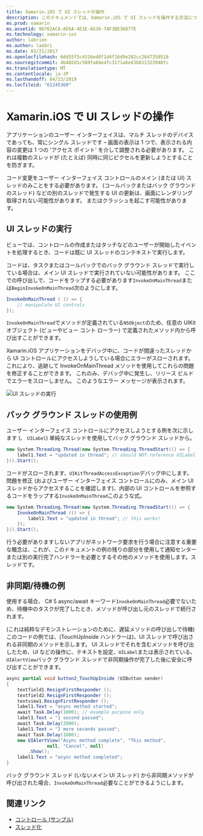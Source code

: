 ```yaml
---
title: Xamarin.iOS で UI スレッドの操作
description: このドキュメントでは、Xamarin.iOS で UI スレッドを操作する方法について説明します。 UI スレッドの実行について説明します、バック グラウンド スレッドの使用例を提供し、非同期/待機を検査します。
ms.prod: xamarin
ms.assetid: 98762ACA-AD5A-4E1E-A536-7AF3BE36D77E
ms.technology: xamarin-ios
author: lobrien
ms.author: laobri
ms.date: 03/21/2017
ms.openlocfilehash: 6dd55f5c4316ed8f1d4f16d9e282cc2647350518
ms.sourcegitcommit: 4b402d1c508fa84e4fc3171a6e43b811323948fc
ms.translationtype: MT
ms.contentlocale: ja-JP
ms.lasthandoff: 04/23/2019
ms.locfileid: "61245360"
---
```

# <a name="working-with-the-ui-thread-in-xamarinios"></a>Xamarin.iOS で UI スレッドの操作

アプリケーションのユーザー インターフェイスは、マルチ スレッドのデバイスであっても、常にシングル スレッドです – 画面の表示は 1 つで、表示される内容の変更は 1 つの 'アクセス ポイント' を介して調整される必要があります。 これは複数のスレッドが (たとえば) 同時に同じピクセルを更新しようとすることを防ぎます。

コード変更をユーザー インターフェイス コントロールのメイン (または UI) スレッドのみことをする必要があります。 (コールバックまたはバック グラウンドのスレッド) などの別のスレッドで発生する UI の更新は、画面にレンダリング取得されない可能性があります。 またはクラッシュを起こす可能性があります。

## <a name="ui-thread-execution"></a>UI スレッドの実行

ビューでは、コントロールの作成またはタッチなどのユーザーが開始したイベントを処理するとき、コードは既に UI スレッドのコンテキストで実行します。

コードは、タスクまたはコールバックでのバック グラウンド スレッドで実行している場合は、メイン UI スレッドで実行されていない可能性があります。 ここでの呼び出しで、コードをラップする必要があります`InvokeOnMainThread`または`BeginInvokeOnMainThread`次のようにします。

```csharp
InvokeOnMainThread ( () => {
    // manipulate UI controls
});
```

`InvokeOnMainThread`でメソッドが定義されている`NSObject`のため、任意の UIKit オブジェクト (ビューやビュー コント ローラー) で定義されたメソッド内から呼び出すことができます。

Xamarin.iOS アプリケーションをデバッグ中に、コードが間違ったスレッドから UI コントロールにアクセスしようしている場合にエラーがスローされます。 これにより、追跡して InvokeOnMainThread メソッドを使用してこれらの問題を修正することができます。 これのみ、デバッグ中に発生し、リリース ビルドでエラーをスローしません。 このようなエラー メッセージが表示されます。

 ![](ui-thread-images/image10.png "UI スレッドの実行")

 <a name="Background_Thread_Example" />


## <a name="background-thread-example"></a>バック グラウンド スレッドの使用例

ユーザー インターフェイス コントロールにアクセスしようとする例を次に示します (、 `UILabel`) 単純なスレッドを使用してバック グラウンド スレッドから。

```csharp
new System.Threading.Thread(new System.Threading.ThreadStart(() => {
    label1.Text = "updated in thread"; // should NOT reference UILabel on background thread!
})).Start();
```

コードがスローされます、`UIKitThreadAccessException`デバッグ中にします。 問題を修正 (およびユーザー インターフェイス コントロールにのみ、メイン UI スレッドからアクセスすることを確認します)、内部の UI コントロールを参照するコードをラップする`InvokeOnMainThread`このような式。

```csharp
new System.Threading.Thread(new System.Threading.ThreadStart(() => {
    InvokeOnMainThread (() => {
        label1.Text = "updated in thread"; // this works!
    });
})).Start();
```

行う必要がありますしないアプリがネットワーク要求を行う場合に注意する重要な概念は、これが、このドキュメントの例の残りの部分を使用して通知センターまたは別の実行完了ハンドラーを必要とするその他のメソッドを使用します。スレッドです。

 <a name="Async_Await_Example" />


## <a name="asyncawait-example"></a>非同期/待機の例

使用する場合、 C# 5 async/await キーワード`InvokeOnMainThread`必要でないため、待機中のタスクが完了したとき、メソッドが呼び出し元のスレッドで続行されます。

(これは純粋なデモンストレーションのために、遅延メソッドの呼び出しで待機) このコードの例では、(TouchUpInside ハンドラーは)、UI スレッドで呼び出される非同期のメソッドを示します。 UI スレッドでそれを含むメソッドを呼び出したため、UI などの操作に、テキストを設定、`UILabel`または表示されている、`UIAlertView`バック グラウンド スレッドで非同期操作が完了した後に安全に呼び出すことができます。

```csharp
async partial void button2_TouchUpInside (UIButton sender)
{
    textfield1.ResignFirstResponder ();
    textfield2.ResignFirstResponder ();
    textview1.ResignFirstResponder ();
    label1.Text = "async method started";
    await Task.Delay(1000); // example purpose only
    label1.Text = "1 second passed";
    await Task.Delay(2000);
    label1.Text = "2 more seconds passed";
    await Task.Delay(1000);
    new UIAlertView("Async method complete", "This method", 
               null, "Cancel", null)
        .Show();
    label1.Text = "async method completed";
}
```

バック グラウンド スレッド (いないメイン UI スレッド) から非同期メソッドが呼び出された場合、`InvokeOnMainThread`必要なことができるようにします。


## <a name="related-links"></a>関連リンク

- [コントロール (サンプル)](https://developer.xamarin.com/samples/Controls/)
- [スレッド化](~/ios/app-fundamentals/threading.md)
